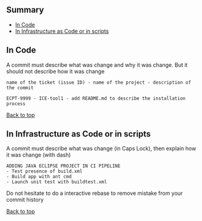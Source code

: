 ## Summary

* [In Code](#in-code)
* [In Infrastructure as Code or in scripts](#in-infrastructure-as-code-or-in-scripts)

## In Code

A commit must describe what was change and why it was change. But it should not describe how it was change

```Text
name of the ticket (issue ID) - name of the project - description of the commit

ECPT-9999 - ICE-tool1 - add README.md to describe the installation process
```

[Back to top](#summary)

## In Infrastructure as Code or in scripts

A commit must describe what was change (in Caps Lock), then explain how it was change (with dash)

```Text
ADDING JAVA ECLIPSE PROJECT IN CI PIPELINE
- Test presence of build.xml
- Build app with ant cmd
- Launch unit test with buildtest.xml
```

Do not hesitate to do a interactive rebase to remove mistake from your commit history

[Back to top](#summary)